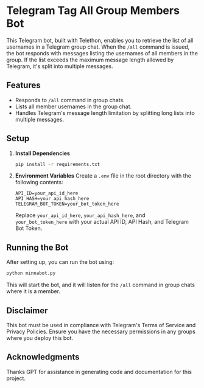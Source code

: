 # Telegram Tag All Group Members Bot

This Telegram bot, built with Telethon, enables you to retrieve the list of all usernames in a Telegram group chat. When the `/all` command is issued, the bot responds with messages listing the usernames of all members in the group. If the list exceeds the maximum message length allowed by Telegram, it's split into multiple messages.

## Features

- Responds to `/all` command in group chats.
- Lists all member usernames in the group chat.
- Handles Telegram's message length limitation by splitting long lists into multiple messages.

## Setup

1. **Install Dependencies**
   ```bash
   pip install -r requirements.txt
   ```

2. **Environment Variables**
   Create a `.env` file in the root directory with the following contents:
   ```plaintext
   API_ID=your_api_id_here
   API_HASH=your_api_hash_here
   TELEGRAM_BOT_TOKEN=your_bot_token_here
   ```
   Replace `your_api_id_here`, `your_api_hash_here`, and `your_bot_token_here` with your actual API ID, API Hash, and Telegram Bot Token.

## Running the Bot

After setting up, you can run the bot using:

```bash
python minnabot.py
```

This will start the bot, and it will listen for the `/all` command in group chats where it is a member.


## Disclaimer

This bot must be used in compliance with Telegram's Terms of Service and Privacy Policies. Ensure you have the necessary permissions in any groups where you deploy this bot.

## Acknowledgments

Thanks GPT for assistance in generating code and documentation for this project.